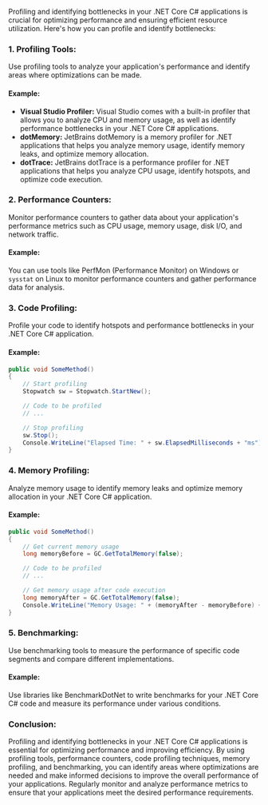 Profiling and identifying bottlenecks in your .NET Core C# applications is crucial for optimizing performance and ensuring efficient resource utilization. Here's how you can profile and identify bottlenecks:

### 1. Profiling Tools:

Use profiling tools to analyze your application's performance and identify areas where optimizations can be made.

#### Example:

- **Visual Studio Profiler:** Visual Studio comes with a built-in profiler that allows you to analyze CPU and memory usage, as well as identify performance bottlenecks in your .NET Core C# applications.
- **dotMemory:** JetBrains dotMemory is a memory profiler for .NET applications that helps you analyze memory usage, identify memory leaks, and optimize memory allocation.
- **dotTrace:** JetBrains dotTrace is a performance profiler for .NET applications that helps you analyze CPU usage, identify hotspots, and optimize code execution.

### 2. Performance Counters:

Monitor performance counters to gather data about your application's performance metrics such as CPU usage, memory usage, disk I/O, and network traffic.

#### Example:

You can use tools like PerfMon (Performance Monitor) on Windows or `sysstat` on Linux to monitor performance counters and gather performance data for analysis.

### 3. Code Profiling:

Profile your code to identify hotspots and performance bottlenecks in your .NET Core C# application.

#### Example:

```csharp
public void SomeMethod()
{
    // Start profiling
    Stopwatch sw = Stopwatch.StartNew();

    // Code to be profiled
    // ...

    // Stop profiling
    sw.Stop();
    Console.WriteLine("Elapsed Time: " + sw.ElapsedMilliseconds + "ms");
}
```

### 4. Memory Profiling:

Analyze memory usage to identify memory leaks and optimize memory allocation in your .NET Core C# application.

#### Example:

```csharp
public void SomeMethod()
{
    // Get current memory usage
    long memoryBefore = GC.GetTotalMemory(false);

    // Code to be profiled
    // ...

    // Get memory usage after code execution
    long memoryAfter = GC.GetTotalMemory(false);
    Console.WriteLine("Memory Usage: " + (memoryAfter - memoryBefore) + " bytes");
}
```

### 5. Benchmarking:

Use benchmarking tools to measure the performance of specific code segments and compare different implementations.

#### Example:

Use libraries like BenchmarkDotNet to write benchmarks for your .NET Core C# code and measure its performance under various conditions.

### Conclusion:

Profiling and identifying bottlenecks in your .NET Core C# applications is essential for optimizing performance and improving efficiency. By using profiling tools, performance counters, code profiling techniques, memory profiling, and benchmarking, you can identify areas where optimizations are needed and make informed decisions to improve the overall performance of your applications. Regularly monitor and analyze performance metrics to ensure that your applications meet the desired performance requirements.
